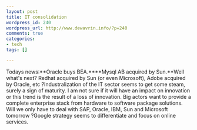```yaml
--- 
layout: post
title: IT consolidation
wordpress_id: 240
wordpress_url: http://www.dewavrin.info/?p=240
comments: true
categories: 
- tech
tags: []

---
```

Todays news:**Oracle buys BEA.****Mysql AB acquired by Sun.**Well what's next? Redhat acquired by Sun (or even Microsoft), Adobe acquired by Oracle, etc ?Industralization of the IT sector seems to get some steam, surely a sign of maturity. I am not sure if it will have an impact on innovation or this trend is the result of a loss of innovation. Big actors want to provide a complete enterprise stack from hardware to software package solutions. Will we only have to deal with SAP, Oracle, IBM, Sun and Microsoft tomorrow ?Google strategy seems to differentiate and focus on online services.

